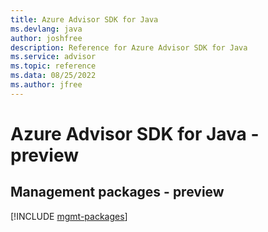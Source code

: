 ```yaml
---
title: Azure Advisor SDK for Java
ms.devlang: java
author: joshfree
description: Reference for Azure Advisor SDK for Java
ms.service: advisor
ms.topic: reference
ms.data: 08/25/2022
ms.author: jfree
---
```

# Azure Advisor SDK for Java - preview

## Management packages - preview
[!INCLUDE [mgmt-packages](advisor-mgmt-index.md)]